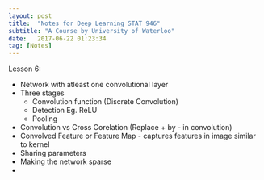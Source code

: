 ```yaml
---
layout: post
title:  "Notes for Deep Learning STAT 946"
subtitle: "A Course by University of Waterloo"
date:   2017-06-22 01:23:34
tag: [Notes]
---
```


Lesson 6:

- Network with atleast one convolutional layer 
- Three stages 
	- Convolution function (Discrete Convolution)  
	- Detection Eg. ReLU
	- Pooling
- Convolution vs Cross Corelation (Replace + by - in convolution)
- Convolved Feature or Feature Map - captures features in image similar to kernel 
- Sharing parameters
- Making the network sparse
- 
